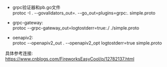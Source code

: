 * grpc验证器和pb.go文件    
  protoc -I . --govalidators_out=. --go_out=plugins=grpc:. simple.proto
* grpc-gateway:    
protoc --grpc-gateway_out=logtostderr=true:./ ./simple.proto

* oenapiv2:   
 protoc  --openapiv2_out . --openapiv2_opt logtostderr=true  simple.proto
 
 
 具体参考连接: 
 https://www.cnblogs.com/FireworksEasyCool/p/12782137.html


